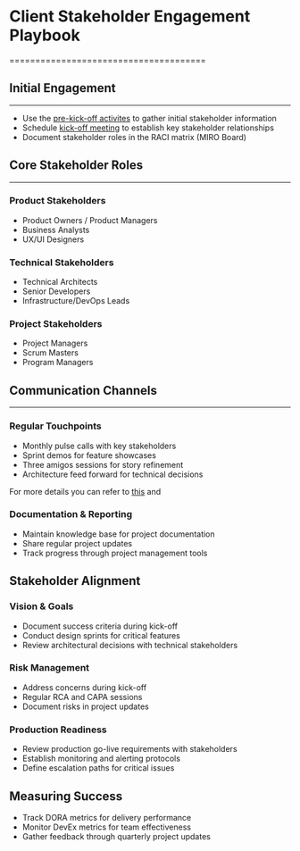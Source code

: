 # Client Stakeholder Engagement Playbook
======================================

## Initial Engagement
------------------

-   Use the [pre-kick-off activites](./day-0/pre-kick-off-activities.md) to gather initial stakeholder information
-   Schedule [kick-off meeting](./day-0/kick-off-meeting.md) to establish key stakeholder relationships
-   Document stakeholder roles in the RACI matrix (MIRO Board)

## Core Stakeholder Roles
----------------------

### Product Stakeholders

-   Product Owners / Product Managers
-   Business Analysts
-   UX/UI Designers

### Technical Stakeholders

-   Technical Architects
-   Senior Developers
-   Infrastructure/DevOps Leads

### Project Stakeholders

-   Project Managers
-   Scrum Masters
-   Program Managers

## Communication Channels
----------------------

### Regular Touchpoints

-   Monthly pulse calls with key stakeholders
-   Sprint demos for feature showcases
-   Three amigos sessions for story refinement
-   Architecture feed forward for technical decisions


For more details you can refer to  [this](./sprint-1-n/setup-calls.md) and 

### Documentation & Reporting

-   Maintain knowledge base for project documentation
-   Share regular project updates
-   Track progress through project management tools

Stakeholder Alignment
---------------------

### Vision & Goals

-   Document success criteria during kick-off
-   Conduct design sprints for critical features
-   Review architectural decisions with technical stakeholders

### Risk Management

-   Address concerns during kick-off
-   Regular RCA and CAPA sessions
-   Document risks in project updates

### Production Readiness

-   Review production go-live requirements with stakeholders
-   Establish monitoring and alerting protocols
-   Define escalation paths for critical issues

Measuring Success
-----------------

-   Track DORA metrics for delivery performance
-   Monitor DevEx metrics for team effectiveness
-   Gather feedback through quarterly project updates